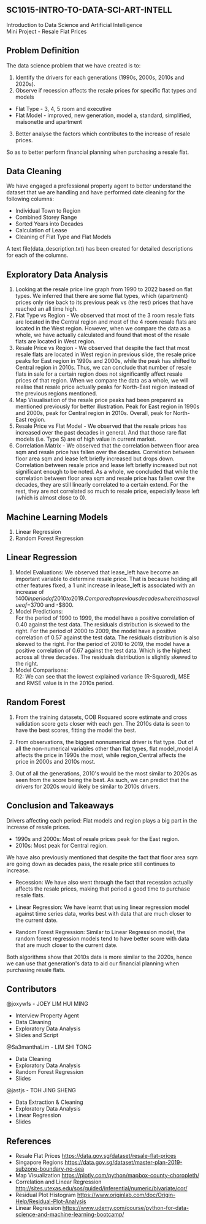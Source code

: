 ## SC1015-INTRO-TO-DATA-SCI-ART-INTELL
Introduction to Data Science and Artificial Intelligence  
Mini Project - Resale Flat Prices

## Problem Definition
The data science problem that we have created is to:
1. Identify the drivers for each generations (1990s, 2000s, 2010s and 2020s).
2. Observe if recession affects the resale prices for specific flat types and models
* Flat Type - 3, 4, 5 room and executive 
* Flat Model - improved, new generation, model a, standard, simplified, maisonette and apartment
3. Better analyse the factors which contributes to the increase of resale prices.
 
So as to better perform financial planning when purchasing a resale flat.

## Data Cleaning
We have engaged a professional property agent to better understand the dataset that we are handling and have performed date cleaning for the following columns: 
* Individual Town to Region
* Combined Storey Range
* Sorted Years into Decades
* Calculation of Lease
* Cleaning of Flat Type and Flat Models
 
A text file(data_description.txt) has been created for detailed descriptions for each of the columns.

## Exploratory Data Analysis
1. Looking at the resale price line graph from 1990 to 2022 based on flat types. We inferred that there are some flat types, which (apartment) prices only rise back to its previous peak vs (the rest) prices that have reached an all time high.  
2. Flat Type vs Region - We observed that most of the 3 room resale flats are located in the Central region and most of the 4 room resale flats are located in the West region. However, when we compare the data as a whole, we have actually calculated and found that most of the resale flats are located in West region.
3. Resale Price vs Region - We observed that despite the fact that most resale flats are located in West region in previous slide, the resale price peaks for East region in 1990s and 2000s, while the peak has shifted to Central region in 2010s. Thus, we can conclude that number of resale flats in sale for a certain region does not significantly affect resale prices of that region. When we compare the data as a whole, we will realise that resale price actually peaks for North-East region instead of the previous regions mentioned.
4. Map Visualisation of the resale price peaks had been preparerd as mentioned previously for better illustration. Peak for East region in 1990s and 2000s, peak for Central region in 2010s. Overall, peak for North-East region.
5. Resale Price vs Flat Model - We observed that the resale prices has increased over the past decades in general. And that those rare flat models (i.e. Type S) are of high value in current market.
6. Correlation Matrix - We observed that the correlation between floor area sqm and resale price has fallen over the decades. Correlation between floor area sqm and lease left briefly increased but drops down. Correlation between resale price and lease left briefly increased but not significant enough to be noted. As a whole, we concluded that while the correlation between floor area sqm and resale price has fallen over the decades, they are still linearly correlated to a certain extend. For the rest, they are not correlated so much to resale price, especially lease left (which is almost close to 0).

## Machine Learning Models
1. Linear Regression
2. Random Forest Regression

## Linear Regression  
1. Model Evaluations: 
We observed that lease_left have become an important variable to determine resale price. That is because holding all other features fixed, a 1 unit increase in lease_left is associated with an increase of $1400 in period of 2010 to 2019. Compared to previous decades where it has a value of -$3700 and -$800.
2. Model Predictions:  
For the period of 1990 to 1999, the model have a positive correlation of 0.40 against the test data. 
The residuals distribution is skewed to the right.
For the period of 2000 to 2009, the model have a positive correlation of 0.57 against the test data. 
The residuals distribution is also skewed to the right.
For the period of 2010 to 2019, the model have a positive correlation of 0.67 against the test data. Which is the highest across all three decades. 
The residuals distribution is slightly skewed to the right. 
3. Model Comparisons:  
R2: We can see that the lowest explained variance (R-Squared), MSE and RMSE value is in the 2010s period.

## Random Forest 
1. From the training datasets, OOB Rsquared score estimate and cross validation score gets closer with each gen. The 2010s data is seen to have the best scores, fitting the model the best.

2. From observations, the biggest nonnumerical driver is flat type. Out of all the non-numerical variables other than flat types, flat model_model A affects the price in 1990s the most, while region_Central affects the price in 2000s and 2010s most. 

3. Out of all the generations, 2010's would be the most similar to 2020s as seen from the score being the best. As such, we can predict that the drivers for 2020s would likely be similar to 2010s drivers. 
 
## Conclusion and Takeaways
Drivers affecting each period: Flat models and region plays a big part in the increase of resale prices. 
* 1990s and 2000s: Most of resale prices peak for the East region.
* 2010s: Most peak for Central region.  
 
We have also previously mentioned that despite the fact that floor area sqm are going down as decades pass, the resale price still continues to increase.

* Recession: We have also went through the fact that recession actually affects the resale prices, making that period a good time to purchase resale flats.

* Linear Regression: We have learnt that using linear regression model against time series data, works best with data that are much closer to the current date.

* Random Forest Regression: Similar to Linear Regression model, the random forest regression models tend to have better score with data that are much closer to the current date.

Both algorithms show that 2010s data is more similar to the 2020s, hence we can use that generation's data to aid our financial planning when purchasing resale flats.

## Contributors
@joxywfs - JOEY LIM HUI MING  
* Interview Property Agent
* Data Cleaning
* Exploratory Data Analysis  
* Slides and Script
 
@Sa3manthaLim - LIM SHI TONG  
* Data Cleaning
* Exploratory Data Analysis  
* Random Forest Regression
* Slides
 
@jastjs - TOH JING SHENG  
* Data Extraction & Cleaning
* Exploratory Data Analysis
* Linear Regression
* Slides

## References
* Resale Flat Prices https://data.gov.sg/dataset/resale-flat-prices
* Singapore Regions https://data.gov.sg/dataset/master-plan-2019-subzone-boundary-no-sea
* Map Visualization https://plotly.com/python/mapbox-county-choropleth/
* Correlation and Linear Regression http://sites.utexas.edu/sos/guided/inferential/numeric/bivariate/cor/
* Residual Plot Histogram https://www.originlab.com/doc/Origin-Help/Residual-Plot-Analysis
* Linear Regression https://www.udemy.com/course/python-for-data-science-and-machine-learning-bootcamp/
